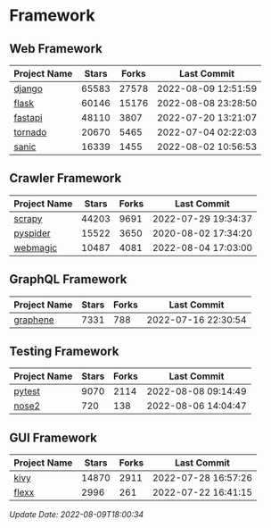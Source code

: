 # Framework

## Web Framework
| Project Name | Stars | Forks | Last Commit |
| ------------ | ----- | ----- | ----------- |
| [django](https://github.com/django/django) | 65583 | 27578 | 2022-08-09 12:51:59 |
| [flask](https://github.com/pallets/flask) | 60146 | 15176 | 2022-08-08 23:28:50 |
| [fastapi](https://github.com/tiangolo/fastapi) | 48110 | 3807 | 2022-07-20 13:21:07 |
| [tornado](https://github.com/tornadoweb/tornado) | 20670 | 5465 | 2022-07-04 02:22:03 |
| [sanic](https://github.com/sanic-org/sanic) | 16339 | 1455 | 2022-08-02 10:56:53 |

## Crawler Framework
| Project Name | Stars | Forks | Last Commit |
| ------------ | ----- | ----- | ----------- |
| [scrapy](https://github.com/scrapy/scrapy) | 44203 | 9691 | 2022-07-29 19:34:37 |
| [pyspider](https://github.com/binux/pyspider) | 15522 | 3650 | 2020-08-02 17:34:20 |
| [webmagic](https://github.com/code4craft/webmagic) | 10487 | 4081 | 2022-08-04 17:03:00 |

## GraphQL Framework
| Project Name | Stars | Forks | Last Commit |
| ------------ | ----- | ----- | ----------- |
| [graphene](https://github.com/graphql-python/graphene) | 7331 | 788 | 2022-07-16 22:30:54 |

## Testing Framework
| Project Name | Stars | Forks | Last Commit |
| ------------ | ----- | ----- | ----------- |
| [pytest](https://github.com/pytest-dev/pytest) | 9070 | 2114 | 2022-08-08 09:14:49 |
| [nose2](https://github.com/nose-devs/nose2) | 720 | 138 | 2022-08-06 14:04:47 |

## GUI Framework
| Project Name | Stars | Forks | Last Commit |
| ------------ | ----- | ----- | ----------- |
| [kivy](https://github.com/kivy/kivy) | 14870 | 2911 | 2022-07-28 16:57:26 |
| [flexx](https://github.com/flexxui/flexx) | 2996 | 261 | 2022-07-22 16:41:15 |

*Update Date: 2022-08-09T18:00:34*